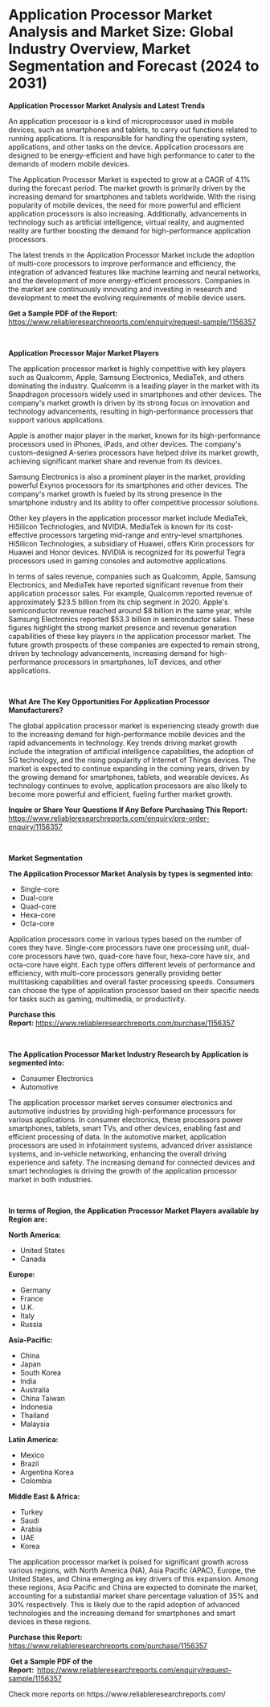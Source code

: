 <p><h1>Application Processor Market Analysis and Market Size: Global Industry Overview, Market Segmentation and Forecast (2024 to 2031)</h1></p><p><strong>Application Processor Market Analysis and Latest Trends</strong></p>
<p><p>An application processor is a kind of microprocessor used in mobile devices, such as smartphones and tablets, to carry out functions related to running applications. It is responsible for handling the operating system, applications, and other tasks on the device. Application processors are designed to be energy-efficient and have high performance to cater to the demands of modern mobile devices.</p><p>The Application Processor Market is expected to grow at a CAGR of 4.1% during the forecast period. The market growth is primarily driven by the increasing demand for smartphones and tablets worldwide. With the rising popularity of mobile devices, the need for more powerful and efficient application processors is also increasing. Additionally, advancements in technology such as artificial intelligence, virtual reality, and augmented reality are further boosting the demand for high-performance application processors.</p><p>The latest trends in the Application Processor Market include the adoption of multi-core processors to improve performance and efficiency, the integration of advanced features like machine learning and neural networks, and the development of more energy-efficient processors. Companies in the market are continuously innovating and investing in research and development to meet the evolving requirements of mobile device users.</p></p>
<p><strong>Get a Sample PDF of the Report:&nbsp;</strong> <a href="https://www.reliableresearchreports.com/enquiry/request-sample/1156357">https://www.reliableresearchreports.com/enquiry/request-sample/1156357</a></p>
<p>&nbsp;</p>
<p><strong>Application Processor Major Market Players</strong></p>
<p><p>The application processor market is highly competitive with key players such as Qualcomm, Apple, Samsung Electronics, MediaTek, and others dominating the industry. Qualcomm is a leading player in the market with its Snapdragon processors widely used in smartphones and other devices. The company's market growth is driven by its strong focus on innovation and technology advancements, resulting in high-performance processors that support various applications.</p><p>Apple is another major player in the market, known for its high-performance processors used in iPhones, iPads, and other devices. The company's custom-designed A-series processors have helped drive its market growth, achieving significant market share and revenue from its devices.</p><p>Samsung Electronics is also a prominent player in the market, providing powerful Exynos processors for its smartphones and other devices. The company's market growth is fueled by its strong presence in the smartphone industry and its ability to offer competitive processor solutions.</p><p>Other key players in the application processor market include MediaTek, HiSilicon Technologies, and NVIDIA. MediaTek is known for its cost-effective processors targeting mid-range and entry-level smartphones. HiSilicon Technologies, a subsidiary of Huawei, offers Kirin processors for Huawei and Honor devices. NVIDIA is recognized for its powerful Tegra processors used in gaming consoles and automotive applications.</p><p>In terms of sales revenue, companies such as Qualcomm, Apple, Samsung Electronics, and MediaTek have reported significant revenue from their application processor sales. For example, Qualcomm reported revenue of approximately $23.5 billion from its chip segment in 2020. Apple's semiconductor revenue reached around $8 billion in the same year, while Samsung Electronics reported $53.3 billion in semiconductor sales. These figures highlight the strong market presence and revenue generation capabilities of these key players in the application processor market. The future growth prospects of these companies are expected to remain strong, driven by technology advancements, increasing demand for high-performance processors in smartphones, IoT devices, and other applications.</p></p>
<p>&nbsp;</p>
<p><strong>What Are The Key Opportunities For Application Processor Manufacturers?</strong></p>
<p><p>The global application processor market is experiencing steady growth due to the increasing demand for high-performance mobile devices and the rapid advancements in technology. Key trends driving market growth include the integration of artificial intelligence capabilities, the adoption of 5G technology, and the rising popularity of Internet of Things devices. The market is expected to continue expanding in the coming years, driven by the growing demand for smartphones, tablets, and wearable devices. As technology continues to evolve, application processors are also likely to become more powerful and efficient, fueling further market growth.</p></p>
<p><strong>Inquire or Share Your Questions If Any Before Purchasing This Report:</strong> <a href="https://www.reliableresearchreports.com/enquiry/pre-order-enquiry/1156357">https://www.reliableresearchreports.com/enquiry/pre-order-enquiry/1156357</a></p>
<p>&nbsp;</p>
<p><strong>Market Segmentation</strong></p>
<p><strong>The Application Processor Market Analysis by types is segmented into:</strong></p>
<p><ul><li>Single-core</li><li>Dual-core</li><li>Quad-core</li><li>Hexa-core</li><li>Octa-core</li></ul></p>
<p><p>Application processors come in various types based on the number of cores they have. Single-core processors have one processing unit, dual-core processors have two, quad-core have four, hexa-core have six, and octa-core have eight. Each type offers different levels of performance and efficiency, with multi-core processors generally providing better multitasking capabilities and overall faster processing speeds. Consumers can choose the type of application processor based on their specific needs for tasks such as gaming, multimedia, or productivity.</p></p>
<p><strong>Purchase this Report:&nbsp;</strong><a href="https://www.reliableresearchreports.com/purchase/1156357">https://www.reliableresearchreports.com/purchase/1156357</a></p>
<p>&nbsp;</p>
<p><strong>The Application Processor Market Industry Research by Application is segmented into:</strong></p>
<p><ul><li>Consumer Electronics</li><li>Automotive</li></ul></p>
<p><p>The application processor market serves consumer electronics and automotive industries by providing high-performance processors for various applications. In consumer electronics, these processors power smartphones, tablets, smart TVs, and other devices, enabling fast and efficient processing of data. In the automotive market, application processors are used in infotainment systems, advanced driver assistance systems, and in-vehicle networking, enhancing the overall driving experience and safety. The increasing demand for connected devices and smart technologies is driving the growth of the application processor market in both industries.</p></p>
<p>&nbsp;</p>
<p><strong>In terms of Region, the Application Processor Market Players available by Region are:</strong></p>
<p>
    <p> <strong> North America: </strong>
        <ul>
            <li>United States</li>
            <li>Canada</li>
        </ul>
        </p> 
    <p> <strong> Europe: </strong>
        <ul>
            <li>Germany</li>
            <li>France</li>
            <li>U.K.</li>
            <li>Italy</li>
            <li>Russia</li>
        </ul>
        </p> 
    <p> <strong> Asia-Pacific: </strong>
        <ul>
            <li>China</li>
            <li>Japan</li>
            <li>South Korea</li>
            <li>India</li>
            <li>Australia</li>
            <li>China Taiwan</li>
            <li>Indonesia</li>
            <li>Thailand</li>
            <li>Malaysia</li>
        </ul>
        </p> 
    <p> <strong> Latin America: </strong>
        <ul>
            <li>Mexico</li>
            <li>Brazil</li>
            <li>Argentina Korea</li>
            <li>Colombia</li>
        </ul>
        </p> 
    <p> <strong> Middle East & Africa: </strong>
        <ul>
            <li>Turkey</li>
            <li>Saudi</li>
            <li>Arabia</li>
            <li>UAE</li>
            <li>Korea</li>
        </ul>
    </p>
    </p>
<p><p>The application processor market is poised for significant growth across various regions, with North America (NA), Asia Pacific (APAC), Europe, the United States, and China emerging as key drivers of this expansion. Among these regions, Asia Pacific and China are expected to dominate the market, accounting for a substantial market share percentage valuation of 35% and 30% respectively. This is likely due to the rapid adoption of advanced technologies and the increasing demand for smartphones and smart devices in these regions.</p></p>
<p><strong>Purchase this Report: </strong><a href="https://www.reliableresearchreports.com/purchase/1156357">https://www.reliableresearchreports.com/purchase/1156357</a></p>
<p>&nbsp;<strong>Get a Sample PDF of the Report:&nbsp;&nbsp;</strong><a href="https://www.reliableresearchreports.com/enquiry/request-sample/1156357">https://www.reliableresearchreports.com/enquiry/request-sample/1156357</a></p>
<p><strong></strong></p>
<p>Check more reports on https://www.reliableresearchreports.com/</p>